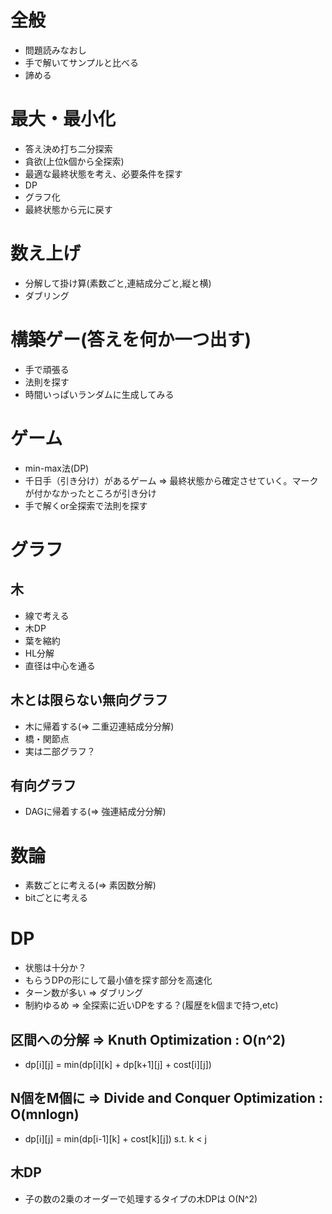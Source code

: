 # 全般

- 問題読みなおし
- 手で解いてサンプルと比べる
- 諦める

# 最大・最小化

- 答え決め打ち二分探索
- 貪欲(上位k個から全探索)
 - 最適な最終状態を考え、必要条件を探す
- DP
- グラフ化
- 最終状態から元に戻す

# 数え上げ

- 分解して掛け算(素数ごと,連結成分ごと,縦と横)
- ダブリング

# 構築ゲー(答えを何か一つ出す)

- 手で頑張る
- 法則を探す
- 時間いっぱいランダムに生成してみる

# ゲーム

- min-max法(DP)
- 千日手（引き分け）があるゲーム => 最終状態から確定させていく。マークが付かなかったところが引き分け
- 手で解くor全探索で法則を探す


# グラフ

## 木

- 線で考える
- 木DP
- 葉を縮約
- HL分解
- 直径は中心を通る

## 木とは限らない無向グラフ

- 木に帰着する(=> 二重辺連結成分分解)
- 橋・関節点
- 実は二部グラフ？

## 有向グラフ

- DAGに帰着する(=> 強連結成分分解)

# 数論

- 素数ごとに考える(=> 素因数分解)
- bitごとに考える

# DP

- 状態は十分か？
- もらうDPの形にして最小値を探す部分を高速化
- ターン数が多い => ダブリング
- 制約ゆるめ => 全探索に近いDPをする？(履歴をk個まで持つ,etc)

## 区間への分解 => Knuth Optimization : O(n^2)

-  dp[i][j] = min(dp[i][k] + dp[k+1][j] + cost[i][j])

## N個をM個に => Divide and Conquer Optimization : O(mnlogn)

- dp[i][j] = min(dp[i-1][k] + cost[k][j])  s.t. k < j

## 木DP

- 子の数の2乗のオーダーで処理するタイプの木DPは O(N^2)


